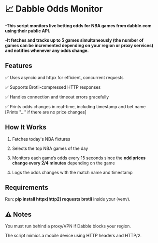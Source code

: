 # 📈 Dabble Odds Monitor

**-This script monitors live betting odds for NBA games from dabble.com using their public API.**

**-It fetches and tracks up to 5 games simultaneously (the number of games can be incremented depending on your region or proxy services) and notifies whenever any odds change.**

## Features

✅ Uses asyncio and httpx for efficient, concurrent requests

✅ Supports Brotli-compressed HTTP responses

✅ Handles connection and timeout errors gracefully

✅ Prints odds changes in real-time, including timestamp and bet name [Prints "..." if there are no price changes]

## How It Works

1) Fetches today's NBA fixtures

2) Selects the top NBA games of the day

3) Monitors each game’s odds every 15 seconds since the **odd prices change every 2/4 minutes** depending on the game

4) Logs the odds changes with the match name and timestamp

## Requirements

Run: **pip install httpx[http2] requests brotli**
inside your (venv).

## ⚠️ Notes
You must run behind a proxy/VPN if Dabble blocks your region.

The script mimics a mobile device using HTTP headers and HTTP/2.
